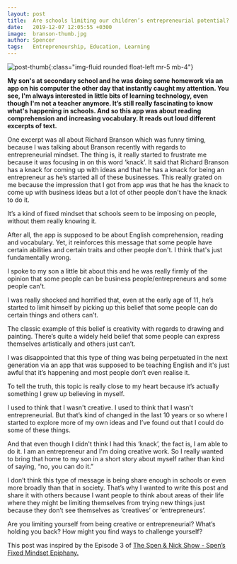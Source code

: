 ```yaml
---
layout: post
title:  Are schools limiting our children’s entrepreneurial potential?
date:   2019-12-07 12:05:55 +0300
image:  branson-thumb.jpg
author: Spencer
tags:   Entrepreneurship, Education, Learning
---
```

![post-thumb]({{site.baseurl}}/assets/images/blog/branson-thumb.jpg){:class="img-fluid rounded float-left mr-5 mb-4"}


**My son's at secondary school and he was doing some homework via an app on his computer the other day that instantly caught my attention. You see, I'm always interested in little bits of learning technology, even though I'm not a teacher anymore. It’s still really fascinating to know what's happening in schools. And so this app was about reading comprehension and increasing vocabulary. It reads out loud different excerpts of text.**

One excerpt was all about Richard Branson which was funny timing, because I was talking about Branson recently with regards to entrepreneurial mindset. 
The thing is, it really started to frustrate me because it was focusing in on this word ‘knack’. It said that Richard Branson has a knack for coming up with ideas and that he has a knack for being an entrepreneur as he’s started all of these businesses.
This really grated on me because the impression that I got from app was that he has the knack to come up with business ideas but a lot of other people don't have the knack to do it.

It’s a kind of fixed mindset that schools seem to be imposing on people, without them really knowing it.

After all, the app is supposed to be about English comprehension, reading and vocabulary. Yet, it reinforces this message that some people have certain abilities and certain traits and other people don't. I think that's just fundamentally wrong. 

I spoke to my son a little bit about this and he was really firmly of the opinion that some people can be business people/entrepreneurs and some people can't. 

I was really shocked and horrified that, even at the early age of 11, he’s started to limit himself by picking up this belief that some people can do certain things and others can’t.

The classic example of this belief is creativity with regards to drawing and painting. There’s quite a widely held belief that some people can express themselves artistically and others just can’t.

I was disappointed that this type of thing was being perpetuated in the next generation via an app that was supposed to be teaching English and it's just awful that it’s happening and most people don’t even realise it.

To tell the truth, this topic is really close to my heart because it’s actually something I grew up believing in myself.

I used to think that I wasn't creative. I used to think that I wasn't entrepreneurial. But that’s kind of changed in the last 10 years or so where I started to explore more of my own ideas and I’ve found out that I could do some of these things. 

And that even though I didn't think I had this ‘knack’, the fact is, I am able to do it. I am an entrepreneur and I'm doing creative work. So I really wanted to bring that home to my son in a short story about myself rather than kind of saying, “no, you can do it.”

I don’t think this type of message is being share enough in schools or even more broadly than that in society. That’s why I wanted to write this post and share it with others because I want people to think about areas of their life where they might be limiting themselves from trying new things just because they don’t see themselves as ‘creatives’ or ‘entrepreneurs’. 

Are you limiting yourself from being creative or entrepreneurial? What’s holding you back? How might you find ways to challenge yourself?

This post was inspired by the Episode 3 of [The Spen & Nick Show - Spen’s Fixed Mindset Epiphany.](https://anchor.fm/spenandnick "Podcast")
